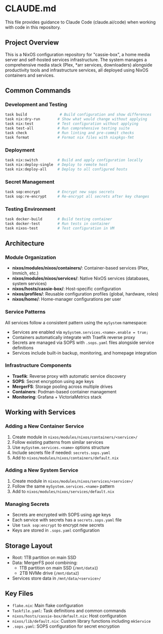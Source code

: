 # CLAUDE.md

This file provides guidance to Claude Code (claude.ai/code) when working with code in this repository.

## Project Overview

This is a NixOS configuration repository for "cassie-box", a home media server and self-hosted services infrastructure. The system manages a comprehensive media stack (Plex, *arr services, downloaders) alongside productivity tools and infrastructure services, all deployed using NixOS containers and services.

## Common Commands

### Development and Testing
```bash
task build               # Build configuration and show differences
task nix:dry-run        # Show what would change without applying
task nix:test           # Test configuration without applying
task test-all           # Run comprehensive testing suite
task check              # Run linting and pre-commit checks
task format             # Format nix files with nixpkgs-fmt
```

### Deployment
```bash
task nix:switch         # Build and apply configuration locally
task nix:deploy-single  # Deploy to remote host
task nix:deploy-all     # Deploy to all configured hosts
```

### Secret Management
```bash
task sop:encrypt        # Encrypt new sops secrets
task sop:re-encrypt     # Re-encrypt all secrets after key changes
```

### Testing Environment
```bash
task docker-build       # Build testing container
task docker-test        # Run tests in container
task nixos-test         # Test configuration in VM
```

## Architecture

### Module Organization
- **nixos/modules/nixos/containers/**: Container-based services (Plex, Immich, etc.)
- **nixos/modules/nixos/services/**: Native NixOS services (databases, system services)
- **nixos/hosts/cassie-box/**: Host-specific configuration
- **nixos/profiles/**: Reusable configuration profiles (global, hardware, roles)
- **nixos/home/**: Home-manager configurations per user

### Service Patterns
All services follow a consistent pattern using the `mySystem` namespace:
- Services are enabled via `mySystem.services.<name>.enable = true;`
- Containers automatically integrate with Traefik reverse proxy
- Secrets are managed via SOPS with `.sops.yaml` files alongside service definitions
- Services include built-in backup, monitoring, and homepage integration

### Infrastructure Components
- **Traefik**: Reverse proxy with automatic service discovery
- **SOPS**: Secret encryption using age keys
- **MergerFS**: Storage pooling across multiple drives
- **Containers**: Podman-based container management
- **Monitoring**: Grafana + VictoriaMetrics stack

## Working with Services

### Adding a New Container Service
1. Create module in `nixos/modules/nixos/containers/<service>/`
2. Follow existing patterns from similar services
3. Use `mySystem.services.<name>` options structure
4. Include secrets file if needed: `secrets.sops.yaml`
5. Add to `nixos/modules/nixos/containers/default.nix`

### Adding a New System Service
1. Create module in `nixos/modules/nixos/services/<service>/`
2. Follow the same `mySystem.services.<name>` pattern
3. Add to `nixos/modules/nixos/services/default.nix`

### Managing Secrets
- Secrets are encrypted with SOPS using age keys
- Each service with secrets has a `secrets.sops.yaml` file
- Use `task sop:encrypt` to encrypt new secrets
- Keys are stored in `.sops.yaml` configuration

## Storage Layout
- Root: 1TB partition on main SSD
- Data: MergerFS pool combining:
  - 1TB partition on main SSD (`/mnt/data1`)
  - 2TB NVMe drive (`/mnt/data2`)
- Services store data in `/mnt/data/<service>/`

## Key Files
- `flake.nix`: Main flake configuration
- `Taskfile.yaml`: Task definitions and common commands
- `nixos/hosts/cassie-box/default.nix`: Host configuration
- `nixos/lib/default.nix`: Custom library functions including `mkService`
- `.sops.yaml`: SOPS configuration for secret encryption
